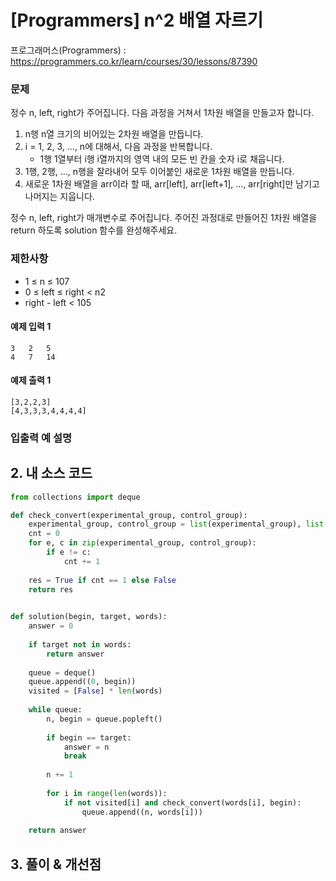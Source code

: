 # [Programmers] n^2 배열 자르기

프로그래머스(Programmers) :  https://programmers.co.kr/learn/courses/30/lessons/87390

### 문제

정수 n, left, right가 주어집니다. 다음 과정을 거쳐서 1차원 배열을 만들고자 합니다.

1. n행 n열 크기의 비어있는 2차원 배열을 만듭니다.
2. i = 1, 2, 3, ..., n에 대해서, 다음 과정을 반복합니다.
    - 1행 1열부터 i행 i열까지의 영역 내의 모든 빈 칸을 숫자 i로 채웁니다.
3. 1행, 2행, ..., n행을 잘라내어 모두 이어붙인 새로운 1차원 배열을 만듭니다.
4. 새로운 1차원 배열을 arr이라 할 때, arr[left], arr[left+1], ..., arr[right]만 남기고 나머지는 지웁니다.

정수 n, left, right가 매개변수로 주어집니다. 주어진 과정대로 만들어진 1차원 배열을 return 하도록 solution 함수를 완성해주세요.

### 제한사항

- 1 ≤ n ≤ 107
- 0 ≤ left ≤ right < n2
- right - left < 105

#### 예제 입력 1

```  
3	2	5
4	7	14
```  

#### 예제 출력 1

```  
[3,2,2,3]
[4,3,3,3,4,4,4,4]
```  

### 입출력 예 설명


## 2. 내 소스 코드

```python  
from collections import deque    

def check_convert(experimental_group, control_group):
    experimental_group, control_group = list(experimental_group), list(control_group)
    cnt = 0
    for e, c in zip(experimental_group, control_group):
        if e != c:
            cnt += 1
    
    res = True if cnt == 1 else False    
    return res
    

def solution(begin, target, words):
    answer = 0
    
    if target not in words:
        return answer
    
    queue = deque()
    queue.append((0, begin))
    visited = [False] * len(words)
    
    while queue:
        n, begin = queue.popleft()
        
        if begin == target:
            answer = n
            break
        
        n += 1
        
        for i in range(len(words)):
            if not visited[i] and check_convert(words[i], begin):
                queue.append((n, words[i]))
    
    return answer
```  



## 3. 풀이 & 개선점